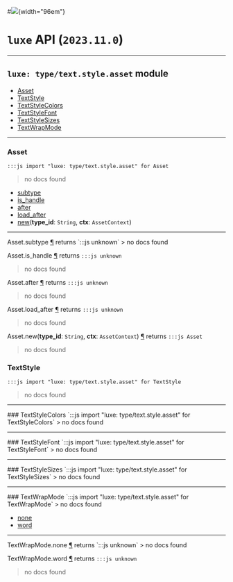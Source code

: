 #![](../../../../../../images/luxe-dark.svg){width="96em"}

# `luxe` API (`2023.11.0`)  


---

## `luxe: type/text.style.asset` module

- [Asset](#asset)   
- [TextStyle](#textstyle)   
- [TextStyleColors](#textstylecolors)   
- [TextStyleFont](#textstylefont)   
- [TextStyleSizes](#textstylesizes)   
- [TextWrapMode](#textwrapmode)   

---

### Asset
`:::js import "luxe: type/text.style.asset" for Asset`
> no docs found

- [subtype](#Asset.subtype)
- [is_handle](#Asset.is_handle)
- [after](#Asset.after)
- [load_after](#Asset.load_after)
- [new](#Asset.new+2)(**type_id**: `String`, **ctx**: `AssetContext`)

<hr/>
<endpoint module="luxe: type/text.style.asset" class="Asset" signature="subtype"></endpoint>
<signature id="Asset.subtype">Asset.subtype
<a class="headerlink" href="#Asset.subtype" title="Permanent link">¶</a></signature>
<span class='api_ret'>returns</span> `:::js unknown`
> no docs found   

<endpoint module="luxe: type/text.style.asset" class="Asset" signature="is_handle"></endpoint>
<signature id="Asset.is_handle">Asset.is_handle
<a class="headerlink" href="#Asset.is_handle" title="Permanent link">¶</a></signature>
<span class='api_ret'>returns</span> `:::js unknown`
> no docs found   

<endpoint module="luxe: type/text.style.asset" class="Asset" signature="after"></endpoint>
<signature id="Asset.after">Asset.after
<a class="headerlink" href="#Asset.after" title="Permanent link">¶</a></signature>
<span class='api_ret'>returns</span> `:::js unknown`
> no docs found   

<endpoint module="luxe: type/text.style.asset" class="Asset" signature="load_after"></endpoint>
<signature id="Asset.load_after">Asset.load_after
<a class="headerlink" href="#Asset.load_after" title="Permanent link">¶</a></signature>
<span class='api_ret'>returns</span> `:::js unknown`
> no docs found   

<endpoint module="luxe: type/text.style.asset" class="Asset" signature="new(type_id : String, ctx : AssetContext)"></endpoint>
<signature id="Asset.new+2">Asset.new(**type_id**: `String`, **ctx**: `AssetContext`)
<a class="headerlink" href="#Asset.new+2" title="Permanent link">¶</a></signature>
<span class='api_ret'>returns</span> `:::js Asset`
> no docs found   

### TextStyle
`:::js import "luxe: type/text.style.asset" for TextStyle`
> no docs found


<hr/>
### TextStyleColors
`:::js import "luxe: type/text.style.asset" for TextStyleColors`
> no docs found


<hr/>
### TextStyleFont
`:::js import "luxe: type/text.style.asset" for TextStyleFont`
> no docs found


<hr/>
### TextStyleSizes
`:::js import "luxe: type/text.style.asset" for TextStyleSizes`
> no docs found


<hr/>
### TextWrapMode
`:::js import "luxe: type/text.style.asset" for TextWrapMode`
> no docs found

- [none](#TextWrapMode.none)
- [word](#TextWrapMode.word)

<hr/>
<endpoint module="luxe: type/text.style.asset" class="TextWrapMode" signature="none"></endpoint>
<signature id="TextWrapMode.none">TextWrapMode.none
<a class="headerlink" href="#TextWrapMode.none" title="Permanent link">¶</a></signature>
<span class='api_ret'>returns</span> `:::js unknown`
> no docs found   

<endpoint module="luxe: type/text.style.asset" class="TextWrapMode" signature="word"></endpoint>
<signature id="TextWrapMode.word">TextWrapMode.word
<a class="headerlink" href="#TextWrapMode.word" title="Permanent link">¶</a></signature>
<span class='api_ret'>returns</span> `:::js unknown`
> no docs found   

